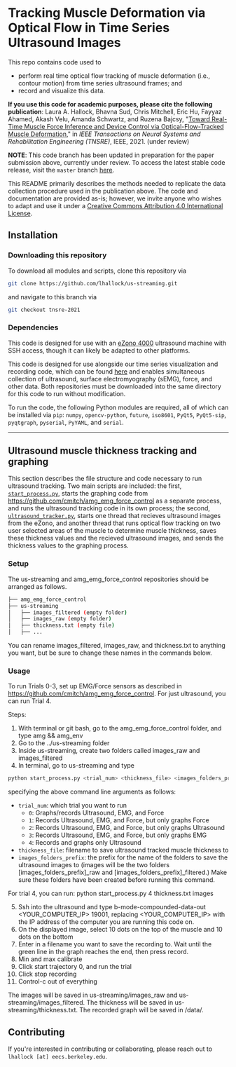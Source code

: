 # Tracking Muscle Deformation via Optical Flow in Time Series Ultrasound Images

This repo contains code used to 
- perform real time optical flow tracking of muscle deformation (i.e., contour motion) from time series ultrasound frames; and
- record and visualize this data.

**If you use this code for academic purposes, please cite the following publication**: Laura A. Hallock, Bhavna Sud, Chris Mitchell, Eric Hu, Fayyaz Ahamed, Akash Velu, Amanda Schwartz, and Ruzena Bajcsy, "[Toward Real-Time Muscle Force Inference and Device Control via Optical-Flow-Tracked Muscle Deformation](https://people.eecs.berkeley.edu/~lhallock/publication/hallock2021tnsre/)," in _IEEE Transactions on Neural Systems and Rehabilitation Engineering (TNSRE)_, IEEE, 2021. (under review)

**NOTE**: This code branch has been updated in preparation for the paper submission above, currently under review. To access the latest stable code release, visit the `master` branch [here](https://github.com/lhallock/us-streaming/).

This README primarily describes the methods needed to replicate the data collection procedure used in the publication above. The code and documentation are provided as-is; however, we invite anyone who wishes to adapt and use it under a [Creative Commons Attribution 4.0 International License](https://creativecommons.org/licenses/by/4.0/).

## Installation

### Downloading this repository

To download all modules and scripts, clone this repository via

```bash
git clone https://github.com/lhallock/us-streaming.git
```

and navigate to this branch via

```bash
git checkout tnsre-2021
```

### Dependencies

This code is designed for use with an [eZono 4000](https://www.ezono.com/en/) ultrasound machine with SSH access, though it can likely be adapted to other platforms.

This code is designed for use alongside our time series visualization and recording code, which can be found [here](https://github.com/cmitch/amg_emg_force_control) and enables simultaneous collection of ultrasound, surface electromyography (sEMG), force, and other data. Both repositories must be downloaded into the same directory for this code to run without modification.

To run the code, the following Python modules are required, all of which can be installed via `pip`: `numpy`, `opencv-python`, `future`, `iso8601`, `PyQt5`, `PyQt5-sip`, `pyqtgraph`, `pyserial`, `PyYAML`, and `serial`.

---

## Ultrasound muscle thickness tracking and graphing

This section describes the file structure and code necessary to run ultrasound tracking. Two main scripts are included: the first, [`start_process.py`](start_process.py), starts the graphing code from https://github.com/cmitch/amg_emg_force_control as a separate process, and runs the ultrasound tracking code in its own process; the second, [`ultrasound_tracker.py`](ultrasound_tracker.py), starts one thread that recieves ultrasound images from the eZono, and another thread that runs optical flow tracking on two user selected areas of the muscle to determine muscle thickness, saves these thickness values and the recieved ultrasound images, and sends the thickness values to the graphing process.

### Setup

The us-streaming and amg_emg_force_control repositories should be arranged as follows.
```bash
├── amg_emg_force_control
├── us-streaming
│   ├── images_filtered (empty folder)   
│   ├── images_raw (empty folder)
│   ├── thickness.txt (empty file)
│   ├── ...
```

You can rename images_filtered, images_raw, and thickness.txt to anything you want, but be sure to change these names in the commands below.

### Usage

To run Trials 0-3, set up EMG/Force sensors as described in https://github.com/cmitch/amg_emg_force_control. 
For just ultrasound, you can run Trial 4. 

Steps:
1. With terminal or git bash, go to the amg_emg_force_control folder, and type amg && amg_env
3. Go to the ../us-streaming folder
4. Inside us-streaming, create two folders called images_raw and images_filtered
4. In terminal, go to us-streaming and type 
```bash
python start_process.py <trial_num> <thickness_file> <images_folders_prefix>
```
specifying the above command line arguments as follows:
- `trial_num`: which trial you want to run
  - `0`: Graphs/records Ultrasound, EMG, and Force
  - `1`: Records Ultrasound, EMG, and Force, but only graphs Force
  - `2`: Records Ultrasound, EMG, and Force, but only graphs Ultrasound
  - `3`: Records Ultrasound, EMG, and Force, but only graphs EMG
  - `4`: Records and graphs only Ultrasound
- `thickness_file`: filename to save ultrasound tracked muscle thickness to 
- `images_folders_prefix`: the prefix for the name of the folders to save the ultrasound images to (images will be the two folders [images_folders_prefix]_raw and [images_folders_prefix]_filtered.) Make sure these folders have been created before running this command.

For trial 4, you can run:
python start_process.py 4 thickness.txt images

5. Ssh into the ultrasound and type b-mode-compounded-data-out <YOUR_COMPUTER_IP> 19001, replacing <YOUR_COMPUTER_IP> with the IP address of the computer you are running this code on.
6. On the displayed image, select 10 dots on the top of the muscle and 10 dots on the bottom
7. Enter in a filename you want to save the recording to. Wait until the green line in the graph reaches the end, then press record.
8. Min and max calibrate
9. Click start trajectory 0, and run the trial
10. Click stop recording
11. Control-c out of everything

The images will be saved in us-streaming/images_raw and us-streaming/images_filtered. The thickness will be saved in us-streaming/thickness.txt. The recorded graph will be saved in /data/.

## Contributing

If you're interested in contributing or collaborating, please reach out to `lhallock [at] eecs.berkeley.edu`. 

